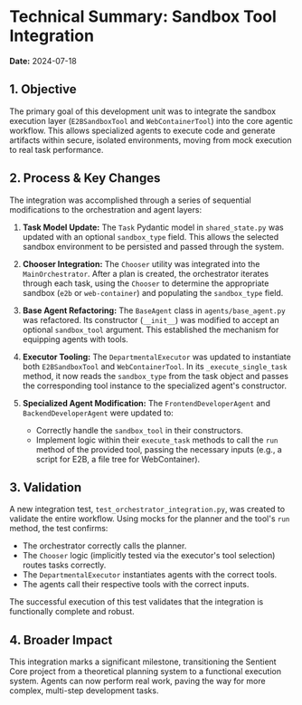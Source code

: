 # Technical Summary: Sandbox Tool Integration

**Date:** 2024-07-18

## 1. Objective

The primary goal of this development unit was to integrate the sandbox execution layer (`E2BSandboxTool` and `WebContainerTool`) into the core agentic workflow. This allows specialized agents to execute code and generate artifacts within secure, isolated environments, moving from mock execution to real task performance.

## 2. Process & Key Changes

The integration was accomplished through a series of sequential modifications to the orchestration and agent layers:

1.  **Task Model Update:** The `Task` Pydantic model in `shared_state.py` was updated with an optional `sandbox_type` field. This allows the selected sandbox environment to be persisted and passed through the system.

2.  **Chooser Integration:** The `Chooser` utility was integrated into the `MainOrchestrator`. After a plan is created, the orchestrator iterates through each task, using the `Chooser` to determine the appropriate sandbox (`e2b` or `web-container`) and populating the `sandbox_type` field.

3.  **Base Agent Refactoring:** The `BaseAgent` class in `agents/base_agent.py` was refactored. Its constructor (`__init__`) was modified to accept an optional `sandbox_tool` argument. This established the mechanism for equipping agents with tools.

4.  **Executor Tooling:** The `DepartmentalExecutor` was updated to instantiate both `E2BSandboxTool` and `WebContainerTool`. In its `_execute_single_task` method, it now reads the `sandbox_type` from the task object and passes the corresponding tool instance to the specialized agent's constructor.

5.  **Specialized Agent Modification:** The `FrontendDeveloperAgent` and `BackendDeveloperAgent` were updated to:
    *   Correctly handle the `sandbox_tool` in their constructors.
    *   Implement logic within their `execute_task` methods to call the `run` method of the provided tool, passing the necessary inputs (e.g., a script for E2B, a file tree for WebContainer).

## 3. Validation

A new integration test, `test_orchestrator_integration.py`, was created to validate the entire workflow. Using mocks for the planner and the tool's `run` method, the test confirms:

*   The orchestrator correctly calls the planner.
*   The `Chooser` logic (implicitly tested via the executor's tool selection) routes tasks correctly.
*   The `DepartmentalExecutor` instantiates agents with the correct tools.
*   The agents call their respective tools with the correct inputs.

The successful execution of this test validates that the integration is functionally complete and robust.

## 4. Broader Impact

This integration marks a significant milestone, transitioning the Sentient Core project from a theoretical planning system to a functional execution system. Agents can now perform real work, paving the way for more complex, multi-step development tasks.

